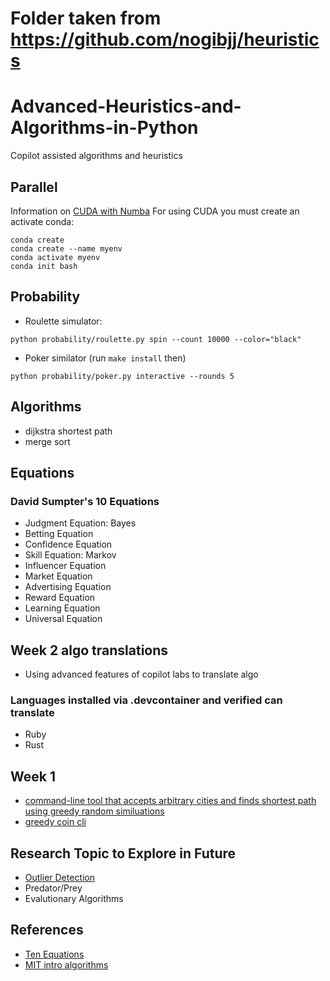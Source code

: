 # Folder taken from https://github.com/nogibjj/heuristics

# Advanced-Heuristics-and-Algorithms-in-Python
Copilot assisted algorithms and heuristics

## Parallel

Information on [CUDA with Numba](https://numba.pydata.org/numba-doc/latest/cuda/)
For using CUDA you must create an activate conda:  

```
conda create
conda create --name myenv
conda activate myenv
conda init bash
```

## Probability

* Roulette simulator:

`python probability/roulette.py spin --count 10000 --color="black"`

* Poker similator (run `make install` then)

`python probability/poker.py interactive --rounds 5`


## Algorithms

* dijkstra shortest path
* merge sort

## Equations

### David Sumpter's 10 Equations

* Judgment Equation:  Bayes
* Betting Equation
* Confidence Equation
* Skill Equation:  Markov
* Influencer Equation
* Market Equation
* Advertising Equation
* Reward Equation
* Learning Equation
* Universal Equation


## Week 2 algo translations 

* Using advanced features of copilot labs to translate algo

### Languages installed via .devcontainer and verified can translate

* Ruby
* Rust


## Week 1

* [command-line tool that accepts arbitrary cities and finds shortest path using greedy random similuations](https://github.com/nogibjj/heuristics/blob/main/fetch_cities_lat_long.py)
* [greedy coin cli](https://github.com/nogibjj/heuristics/blob/main/greedy_coin.py)


## Research Topic to Explore in Future

* [Outlier Detection](https://github.com/yzhao062/pyod)
* Predator/Prey
* Evalutionary Algorithms


## References

* [Ten Equations](https://www.amazon.com/Ten-Equations-that-Rule-World-ebook/dp/B07Z78T7WJ)
* [MIT intro algorithms](https://ocw.mit.edu/courses/6-006-introduction-to-algorithms-spring-2020/resources/mit6_006s20_prob1/)
